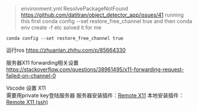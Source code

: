 > environment.yml ResolvePackageNotFound
> https://github.com/datitran/object_detector_app/issues/41
> running this first conda config --set restore_free_channel true and then conda env create -f etc solved it for me
```
conda config --set restore_free_channel true
```

运行ros
https://zhuanlan.zhihu.com/p/85664330


服务器X11 forwarding相关设置
https://stackoverflow.com/questions/38961495/x11-forwarding-request-failed-on-channel-0  

Vscode 设置 X11  
需要用private key登陆服务器
服务器安装插件：[Remote X11](https://marketplace.visualstudio.com/items?itemName=spadin.remote-x11)
本地安装插件：[Remote X11 (ssh)](https://marketplace.visualstudio.com/items?itemName=spadin.remote-x11-ssh)
